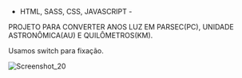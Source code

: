  - HTML, SASS, CSS, JAVASCRIPT - 

PROJETO PARA CONVERTER ANOS LUZ EM PARSEC(PC), UNIDADE ASTRONÔMICA(AU) E QUILÔMETROS(KM).

Usamos switch para fixação.

![Screenshot_20](https://user-images.githubusercontent.com/110064892/187581050-74bca26d-cd82-4b7a-b8a3-70df0d18a1b4.png)
